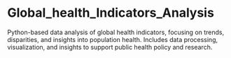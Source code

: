 # Global_health_Indicators_Analysis
Python-based data analysis of global health indicators, focusing on trends, disparities, and insights into population health. Includes data processing, visualization, and insights to support public health policy and research.
